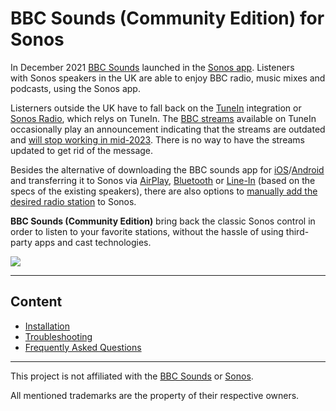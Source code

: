 # BBC Sounds (Community Edition) for Sonos

In December 2021 <a href="https://support.sonos.com/services/bbc-sounds">BBC Sounds</a> launched in the <a href="https://www.sonos.com/controller-app">Sonos app</a>. Listeners with Sonos speakers in the UK are able to enjoy BBC radio, music mixes and podcasts, using the Sonos app.

Listerners outside the UK have to fall back on the <a href="https://support.sonos.com/services/radio-by-tunein">TuneIn</a>  integration or <a href="https://www.sonos.com/sonos-radio">Sonos Radio</a>, which relys on TuneIn. The <a href="https://www.bbc.co.uk/sounds/help/questions/recent-changes-to-bbc-sounds/shoutcast-closure">BBC streams</a> available on TuneIn occasionally <a herf="https://www.bbc.co.uk/sounds/help/questions/recent-changes-to-bbc-sounds/shoutcast-closure">play an announcement indicating that</a> the streams are outdated and <a href="https://www.bbc.co.uk/sounds/help/questions/recent-changes-to-bbc-sounds/shoutcast-closure">will stop working in mid-2023</a>. There is no way to have the streams updated to get rid of the message.

Besides the alternative of downloading the BBC sounds app for <a href="https://apps.apple.com/app/bbc-sounds/id1380676511">iOS</a>/<a href="https://play.google.com/store/apps/details?id=com.bbc.sounds">Android</a> and transferring it to Sonos via <a href="https://support.sonos.com/article/stream-airplay-audio-to-sonos">AirPlay</a>, <a href="https://support.sonos.com/article/use-bluetooth-on-sonos">Bluetooth</a> or <a href="https://support.sonos.com/article/use-line-in-on-sonos">Line-In</a> (based on the specs of the existing speakers), there are also options to <a href="https://support.sonos.com/article/add-an-internet-radio-station-to-sonos">manually add the desired radio station</a> to Sonos.

**BBC Sounds (Community Edition)** bring back the classic Sonos control in order to listen to your favorite stations, without the hassle of using third-party apps and cast technologies.

<img src="https://raw.githubusercontent.com/public-broadcasting/bbc-sounds-community-edition-for-sonos/main/img/bbc-sounds-community-edition-demo.gif">

---

## Content

- [Installation](https://github.com/public-broadcasting/bbc-sounds-community-edition-for-sonos/wiki#installation)
- [Troubleshooting](https://github.com/public-broadcasting/bbc-sounds-community-edition-for-sonos/wiki#troubleshooting)
- [Frequently Asked Questions](https://github.com/public-broadcasting/bbc-sounds-community-edition-for-sonos/wiki#frequently-asked-questions)

---

This project is not affiliated with the <a href="https://www.bbc.co.uk/sounds">BBC Sounds</a> or <a href="https://www.sonos.com/">Sonos</a>.

All mentioned trademarks are the property of their respective owners.
